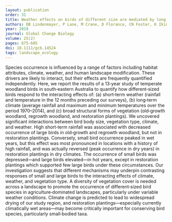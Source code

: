 ```yaml
---
layout: publication
order: 31
title: Weather effects on birds of different size are mediated by long-term climate and vegetation type in endangered temperate woodlands.
authors: DB Lindenmayer, P Lane, M Crane, D Florance, CN Foster, K Ikin, D Michael, CF Sato, BC Scheele & <b>MJ Westgate</b>
year: 2019
journal: Global Change Biology
volume: 25(2)
pages: 675-685
doi: 10.1111/gcb.14524
tags: landscape_ecology
---
```

Species occurrence is influenced by a range of factors including habitat attributes, climate, weather, and human landscape modification. These drivers are likely to interact, but their effects are frequently quantified independently. Here, we report the results of a 13‐year study of temperate woodland birds in south‐eastern Australia to quantify how different‐sized birds respond to the interacting effects of: (a) short‐term weather (rainfall and temperature in the 12 months preceding our surveys), (b) long‐term climate (average rainfall and maximum and minimum temperatures over the period 1970–2014), and (c) broad structural forms of vegetation (old‐growth woodland, regrowth woodland, and restoration plantings). We uncovered significant interactions between bird body size, vegetation type, climate, and weather. High short‐term rainfall was associated with decreased occurrence of large birds in old‐growth and regrowth woodland, but not in restoration plantings. Conversely, small bird occurrence peaked in wet years, but this effect was most pronounced in locations with a history of high rainfall, and was actually reversed (peak occurrence in dry years) in restoration plantings in dry climates. The occurrence of small birds was depressed—and large birds elevated—in hot years, except in restoration plantings which supported few large birds under these circumstances. Our investigation suggests that different mechanisms may underpin contrasting responses of small and large birds to the interacting effects of climate, weather, and vegetation type. A diversity of vegetation cover is needed across a landscape to promote the occurrence of different‐sized bird species in agriculture‐dominated landscapes, particularly under variable weather conditions. Climate change is predicted to lead to widespread drying of our study region, and restoration plantings—especially currently climatically wet areas—may become critically important for conserving bird species, particularly small‐bodied taxa.